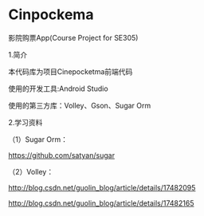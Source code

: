 # Cinpockema
影院购票App(Course Project for SE305)

1.简介

本代码库为项目Cinepocketma前端代码

使用的开发工具:Android Studio

使用的第三方库：Volley、Gson、Sugar Orm

2.学习资料

（1）Sugar Orm：

https://github.com/satyan/sugar

（2）Volley：

http://blog.csdn.net/guolin_blog/article/details/17482095

http://blog.csdn.net/guolin_blog/article/details/17482165
